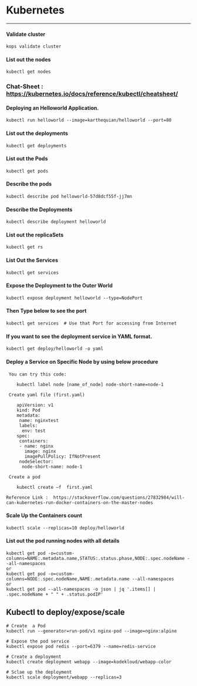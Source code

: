 # Kubernetes

------------------------------------------

#### Validate cluster

    kops validate cluster
    
#### List out the nodes

    kubectl get nodes

### Chat-Sheet : https://kubernetes.io/docs/reference/kubectl/cheatsheet/

#### Deploying an Helloworld Application.
    
    kubectl run helloworld --image=karthequian/helloworld --port=80
    
#### List out the deployments

    kubectl get deployments
    
#### List out the Pods

    kubectl get pods
    
#### Describe the pods

    kubectl describe pod helloworld-57d8dcf55f-jj7mn
    
#### Describe the Deployments

    kubectl describe deployment helloworld
    
#### List out the replicaSets

    kubectl get rs

#### List Out the Services

    kubectl get services
    
#### Expose the Deployment to the Outer World
 
    kubectl expose deployment helloworld --type=NodePort
    
#### Then Type below to see the port

    kubectl get services  # Use that Port for accessing from Internet
    
#### If you want to see the deployment service in YAML format.

    kubectl get deploy/helloworld -o yaml
    
#### Deploy a Service on Specific Node by using below procedure

     You can try this code:

        kubectl label node [name_of_node] node-short-name=node-1 
        
     Create yaml file (first.yaml)

        apiVersion: v1
        kind: Pod
        metadata:
         name: nginxtest 
         labels:
          env: test
        spec:
         containers:
         - name: nginx 
           image: nginx 
           imagePullPolicy: IfNotPresent
         nodeSelector: 
          node-short-name: node-1
         
     Create a pod

        kubectl create –f  first.yaml

    Reference Link :  https://stackoverflow.com/questions/27832984/will-can-kubernetes-run-docker-containers-on-the-master-nodes
    
#### Scale Up the Containers count

    kubectl scale --replicas=10 deploy/helloworld
    
#### List out the pod running nodes with all details

    kubectl get pod -o=custom-columns=NAME:.metadata.name,STATUS:.status.phase,NODE:.spec.nodeName --all-namespaces
    or
    kubectl get pod -o=custom-columns=NODE:.spec.nodeName,NAME:.metadata.name --all-namespaces
    or 
    kubectl get pod --all-namespaces -o json | jq '.items[] | .spec.nodeName + " " + .status.podIP'
  
  
## Kubectl to deploy/expose/scale

    # Create  a Pod
    kubectl run --generator=run-pod/v1 nginx-pod --image=nginx:alpine
    
    # Expose the pod service
    kubectl expose pod redis --port=6379 --name=redis-service
    
    # Create a deployment
    kubectl create deployment webapp --image=kodekloud/webapp-color
    
    # Sclae up the deployment
    kubectl scale deployment/webapp --replicas=3
